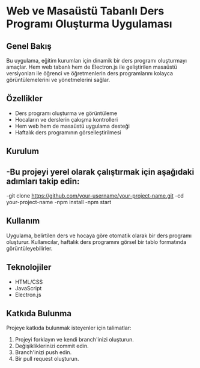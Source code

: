 # Web ve Masaüstü Tabanlı Ders Programı Oluşturma Uygulaması

## Genel Bakış
Bu uygulama, eğitim kurumları için dinamik bir ders programı oluşturmayı amaçlar. Hem web tabanlı hem de Electron.js ile geliştirilen masaüstü versiyonları ile öğrenci ve öğretmenlerin ders programlarını kolayca görüntülemelerini ve yönetmelerini sağlar.

## Özellikler
- Ders programı oluşturma ve görüntüleme
- Hocaların ve derslerin çakışma kontrolleri
- Hem web hem de masaüstü uygulama desteği
- Haftalık ders programının görselleştirilmesi

## Kurulum
-Bu projeyi yerel olarak çalıştırmak için aşağıdaki adımları takip edin:
-
-git clone https://github.com/your-username/your-project-name.git
-cd your-project-name
-npm install
-npm start

## Kullanım
Uygulama, belirtilen ders ve hocaya göre otomatik olarak bir ders programı oluşturur. Kullanıcılar, haftalık ders programını görsel bir tablo formatında görüntüleyebilirler.

## Teknolojiler
- HTML/CSS
- JavaScript
- Electron.js

## Katkıda Bulunma
Projeye katkıda bulunmak isteyenler için talimatlar:

1. Projeyi forklayın ve kendi branch'inizi oluşturun.
2. Değişikliklerinizi commit edin.
3. Branch'inizi push edin.
4. Bir pull request oluşturun.
